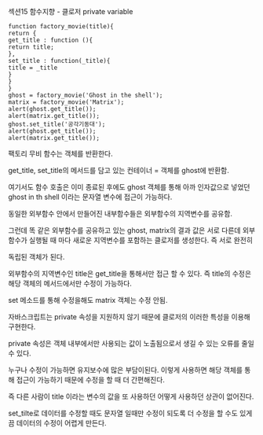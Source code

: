 섹션15 함수지향 - 클로저	
private variable

```
function factory_movie(title){
return {
get_title : function (){
return title;
},
set_title : function(_title){
title = _title
}
}
}
ghost = factory_movie('Ghost in the shell');
matrix = factory_movie('Matrix');
alert(ghost.get_title());
alert(matrix.get_title());
ghost.set_title('공각기동대');
alert(ghost.get_title());
alert(matrix.get_title());
```
팩토리 무비 함수는 객체를 반환한다. 

get_title, set_title의 메서드를 담고 있는 컨테이너 = 객체를 ghost에 반환함.

여기서도 함수 호출은 이미 종료된 후에도 ghost 객체를 통해 아까 인자값으로 넣었던 ghost in th shell 이라는 문자열 변수에 접근이 가능하다.


동일한 외부함수 안에서 만들어진 내부함수들은 외부함수의 지역변수를 공유함.

그런데 똑 같은 외부함수를 공유하고 있는 ghost, matrix의 결과 값은 서로 다른데 외부함수가 실행될 때 마다 새로운 지역변수를 포함하는 클로저를 생성한다. 즉 서로 완전히 

독립된 객체가 된다.

외부함수의 지역변수인 title은 get_title을 통해서만 접근 할 수 있다. 즉 title의 수정은 해당 객체의 메서드에서만 수정이 가능하다. 

set 메소드를 통해 수정을해도 matrix 객체는 수정 안됨.

자바스크립트는 private 속성을 지원하지 않기 때문에 클로저의 이러한 특성을 이용해 구현한다.

private 속성은 객체 내부에서만 사용되는 값이 노출됨으로서 생길 수 있는 오류를 줄일 수 있다.

누구나 수정이 가능하면 유지보수에 많은 부담이된다. 이렇게 사용하면 해당 객체를 통해 접근이 가능하기 때문에 수정을 할 때 더 간편해진다.

즉 다른 사람이 title 이라는 변수의 값을 또 사용하던 어떻게 사용하던 상관이 없어진다.

set_tilte로 데이터를 수정할 때도 문자열 일때만 수정이 되도록 더 수정을 할 수도 있게끔 데이터의 수정이 어렵게 만든다.
